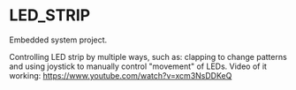 # LED_STRIP
Embedded system project.

Controlling LED strip by multiple ways, such as: clapping to change patterns and using joystick to manually control "movement" of LEDs.
Video of it working: https://www.youtube.com/watch?v=xcm3NsDDKeQ
